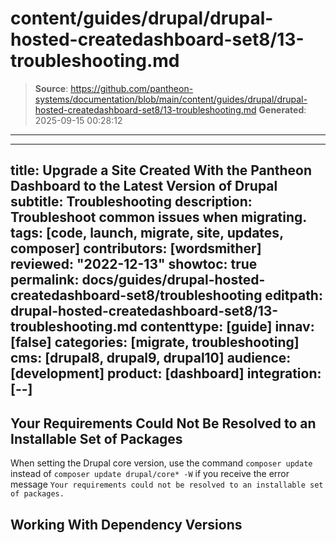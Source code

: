 # content/guides/drupal/drupal-hosted-createdashboard-set8/13-troubleshooting.md

> **Source**: https://github.com/pantheon-systems/documentation/blob/main/content/guides/drupal/drupal-hosted-createdashboard-set8/13-troubleshooting.md
> **Generated**: 2025-09-15 00:28:12

---

---
title: Upgrade a Site Created With the Pantheon Dashboard to the Latest Version of Drupal
subtitle: Troubleshooting
description: Troubleshoot common issues when migrating.
tags: [code, launch, migrate, site, updates, composer]
contributors: [wordsmither]
reviewed: "2022-12-13"
showtoc: true
permalink: docs/guides/drupal-hosted-createdashboard-set8/troubleshooting
editpath: drupal-hosted-createdashboard-set8/13-troubleshooting.md
contenttype: [guide]
innav: [false]
categories: [migrate, troubleshooting]
cms: [drupal8, drupal9, drupal10]
audience: [development]
product: [dashboard]
integration: [--]
---

## Your Requirements Could Not Be Resolved to an Installable Set of Packages

When setting the Drupal core version, use the command `composer update` instead of `composer update drupal/core* -W` if you receive the error message `Your requirements could not be resolved to an installable set of packages.`

## Working With Dependency Versions

<Partial file="composer-updating.md" />

<Partial file="drupal/troubleshooting-drush.md" />

<Partial file="drupal/troubleshooting-general.md" />
